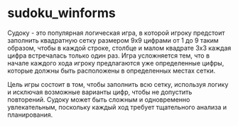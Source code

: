 # sudoku_winforms
Судоку - это популярная логическая игра, в которой игроку предстоит заполнить квадратную сетку размером 9x9 цифрами от 1 до 9 таким образом, чтобы в каждой строке, столбце и малом квадрате 3x3 каждая цифра встречалась только один раз. Игра усложняется тем, что в начале каждого хода игроку предлагаются уже определенные цифры, которые должны быть расположены в определенных местах сетки.

Цель игры состоит в том, чтобы заполнить всю сетку, используя логику и исключая возможные варианты цифр, чтобы не допустить повторений. Судоку может быть сложным и одновременно увлекательным, поскольку каждый ход требует тщательного анализа и планирования.
